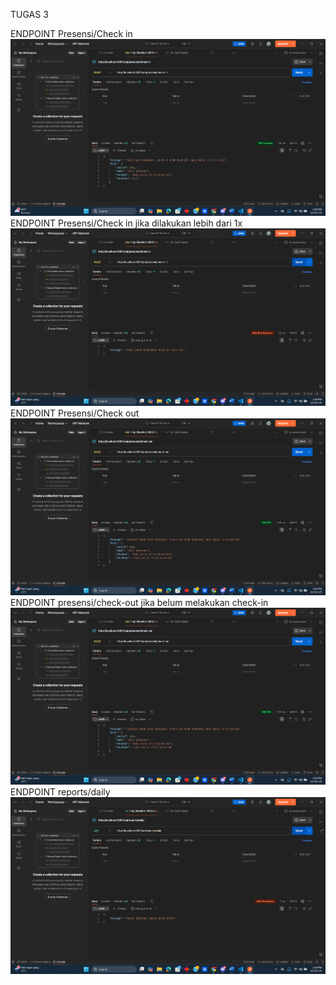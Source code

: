 TUGAS 3

ENDPOINT Presensi/Check in
![alt text](<ss/Screenshot 2025-10-22 172807.png>)
ENDPOINT Presensi/Check in jika dilakukan lebih dari 1x
![alt text](<ss/Screenshot 2025-10-22 172835.png>)
ENDPOINT Presensi/Check out
![alt text](<ss/Screenshot 2025-10-22 172924.png>)
ENDPOINT presensi/check-out jika belum melakukan check-in
![alt text](<ss/Screenshot 2025-10-22 172924.png>)
ENDPOINT reports/daily
![alt text](<ss/Screenshot 2025-10-22 172957.png>)